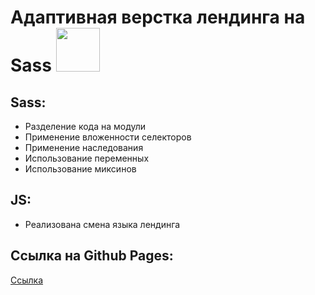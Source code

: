 # Адаптивная верстка лендинга на Sass <img src="https://media.giphy.com/media/fDCH4QFi73SEQqapBp/giphy.gif" width="70" height="70">

## Sass:

- Разделение кода на модули
- Применение вложенности селекторов
- Применение наследования
- Использование переменных
- Использование миксинов

## JS:

- Реализована смена языка лендинга

## Ссылка на Github Pages:

<a href="https://mariiagudkova.github.io/sweater_landing_Sass/">Ссылка</a>
